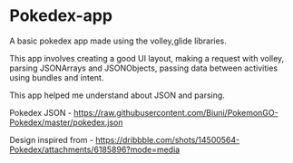 # Pokedex-app
A basic pokedex app made using the volley,glide libraries.

This app involves creating a good UI layout, making a request with volley, parsing JSONArrays and JSONObjects, passing data between activities using bundles and intent.

This app helped me understand about JSON and parsing.

Pokedex JSON - https://raw.githubusercontent.com/Biuni/PokemonGO-Pokedex/master/pokedex.json

Design inspired from - https://dribbble.com/shots/14500564-Pokedex/attachments/6185896?mode=media
